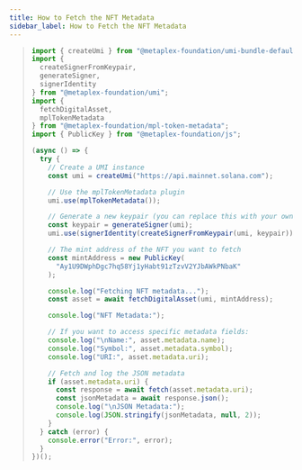 ```yaml
---
title: How to Fetch the NFT Metadata
sidebar_label: How to Fetch the NFT Metadata
---
```


> ```javascript
> import { createUmi } from "@metaplex-foundation/umi-bundle-defaults";
> import {
>   createSignerFromKeypair,
>   generateSigner,
>   signerIdentity
> } from "@metaplex-foundation/umi";
> import {
>   fetchDigitalAsset,
>   mplTokenMetadata
> } from "@metaplex-foundation/mpl-token-metadata";
> import { PublicKey } from "@metaplex-foundation/js";
> 
> (async () => {
>   try {
>     // Create a UMI instance
>     const umi = createUmi("https://api.mainnet.solana.com");
> 
>     // Use the mplTokenMetadata plugin
>     umi.use(mplTokenMetadata());
> 
>     // Generate a new keypair (you can replace this with your own keypair if needed)
>     const keypair = generateSigner(umi);
>     umi.use(signerIdentity(createSignerFromKeypair(umi, keypair)));
> 
>     // The mint address of the NFT you want to fetch
>     const mintAddress = new PublicKey(
>       "Ay1U9DWphDgc7hq58Yj1yHabt91zTzvV2YJbAWkPNbaK"
>     );
> 
>     console.log("Fetching NFT metadata...");
>     const asset = await fetchDigitalAsset(umi, mintAddress);
> 
>     console.log("NFT Metadata:");
> 
>     // If you want to access specific metadata fields:
>     console.log("\nName:", asset.metadata.name);
>     console.log("Symbol:", asset.metadata.symbol);
>     console.log("URI:", asset.metadata.uri);
> 
>     // Fetch and log the JSON metadata
>     if (asset.metadata.uri) {
>       const response = await fetch(asset.metadata.uri);
>       const jsonMetadata = await response.json();
>       console.log("\nJSON Metadata:");
>       console.log(JSON.stringify(jsonMetadata, null, 2));
>     }
>   } catch (error) {
>     console.error("Error:", error);
>   }
> })();
> ```